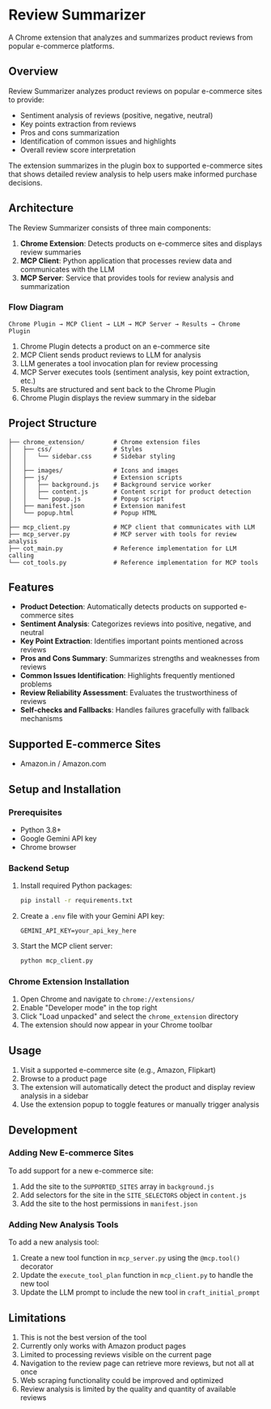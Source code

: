 # Review Summarizer

A Chrome extension that analyzes and summarizes product reviews from popular e-commerce platforms.

## Overview

Review Summarizer analyzes product reviews on popular e-commerce sites to provide:

- Sentiment analysis of reviews (positive, negative, neutral)
- Key points extraction from reviews
- Pros and cons summarization
- Identification of common issues and highlights
- Overall review score interpretation

The extension summarizes in the plugin box to supported e-commerce sites that shows detailed review analysis to help users make informed purchase decisions.

## Architecture

The Review Summarizer consists of three main components:

1. **Chrome Extension**: Detects products on e-commerce sites and displays review summaries
2. **MCP Client**: Python application that processes review data and communicates with the LLM
3. **MCP Server**: Service that provides tools for review analysis and summarization

### Flow Diagram

```
Chrome Plugin → MCP Client → LLM → MCP Server → Results → Chrome Plugin
```

1. Chrome Plugin detects a product on an e-commerce site
2. MCP Client sends product reviews to LLM for analysis
3. LLM generates a tool invocation plan for review processing
4. MCP Server executes tools (sentiment analysis, key point extraction, etc.)
5. Results are structured and sent back to the Chrome Plugin
6. Chrome Plugin displays the review summary in the sidebar

## Project Structure

```
├── chrome_extension/        # Chrome extension files
│   ├── css/                 # Styles
│   │   └── sidebar.css      # Sidebar styling
│   │
│   ├── images/              # Icons and images
│   ├── js/                  # Extension scripts
│   │   ├── background.js    # Background service worker
│   │   ├── content.js       # Content script for product detection
│   │   └── popup.js         # Popup script
│   ├── manifest.json        # Extension manifest
│   └── popup.html           # Popup HTML
│
├── mcp_client.py            # MCP client that communicates with LLM
├── mcp_server.py            # MCP server with tools for review analysis
├── cot_main.py              # Reference implementation for LLM calling
└── cot_tools.py             # Reference implementation for MCP tools
```

## Features

- **Product Detection**: Automatically detects products on supported e-commerce sites
- **Sentiment Analysis**: Categorizes reviews into positive, negative, and neutral
- **Key Point Extraction**: Identifies important points mentioned across reviews
- **Pros and Cons Summary**: Summarizes strengths and weaknesses from reviews
- **Common Issues Identification**: Highlights frequently mentioned problems
- **Review Reliability Assessment**: Evaluates the trustworthiness of reviews
- **Self-checks and Fallbacks**: Handles failures gracefully with fallback mechanisms

## Supported E-commerce Sites

- Amazon.in / Amazon.com

## Setup and Installation

### Prerequisites

- Python 3.8+
- Google Gemini API key
- Chrome browser

### Backend Setup

1. Install required Python packages:
   ```bash
   pip install -r requirements.txt
   ```

2. Create a `.env` file with your Gemini API key:
   ```
   GEMINI_API_KEY=your_api_key_here
   ```

3. Start the MCP client server:
   ```bash
   python mcp_client.py
   ```

### Chrome Extension Installation

1. Open Chrome and navigate to `chrome://extensions/`
2. Enable "Developer mode" in the top right
3. Click "Load unpacked" and select the `chrome_extension` directory
4. The extension should now appear in your Chrome toolbar

## Usage

1. Visit a supported e-commerce site (e.g., Amazon, Flipkart)
2. Browse to a product page
3. The extension will automatically detect the product and display review analysis in a sidebar
4. Use the extension popup to toggle features or manually trigger analysis

## Development

### Adding New E-commerce Sites

To add support for a new e-commerce site:

1. Add the site to the `SUPPORTED_SITES` array in `background.js`
2. Add selectors for the site in the `SITE_SELECTORS` object in `content.js`
3. Add the site to the host permissions in `manifest.json`

### Adding New Analysis Tools

To add a new analysis tool:

1. Create a new tool function in `mcp_server.py` using the `@mcp.tool()` decorator
2. Update the `execute_tool_plan` function in `mcp_client.py` to handle the new tool
3. Update the LLM prompt to include the new tool in `craft_initial_prompt`

## Limitations
1. This is not the best version of the tool
2. Currently only works with Amazon product pages
3. Limited to processing reviews visible on the current page
4. Navigation to the review page can retrieve more reviews, but not all at once
5. Web scraping functionality could be improved and optimized
6. Review analysis is limited by the quality and quantity of available reviews